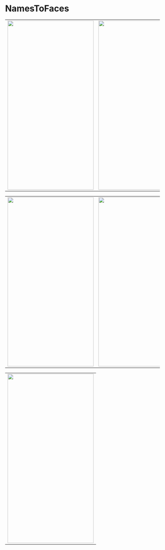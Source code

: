 # NamesToFaces

<table>
  <tr>
    <td><img src="https://user-images.githubusercontent.com/82471515/176533621-5f1e15af-99f2-4eb5-8938-d9170f4683d5.png" width=280 height=550></td>
    <td><img src="https://user-images.githubusercontent.com/82471515/176533732-9b8a3295-63f8-4427-9d70-254663119b98.png" width=280 height=550></td>
    <td><img src="https://user-images.githubusercontent.com/82471515/176533794-7dae32b8-d50d-47fa-b909-bbe1be4b7d14.png" width=280 height=550></td>
 </table>
 <table>
  <tr>
    <td><img src="https://user-images.githubusercontent.com/82471515/176534060-a7c15f00-64ba-49fc-bdc2-334ce0a7d94e.png" width=280 height=550></td>
    <td><img src="https://user-images.githubusercontent.com/82471515/176534076-5ab0c553-4c42-47d5-9216-37d85274c7dd.png" width=280 height=550></td>
    <td><img src="https://user-images.githubusercontent.com/82471515/176534155-ff3c2d3e-4bd6-4427-96c2-a0207b002b17.png" width=280 height=550></td>
</table>
<table>
  <tr>
    <td><img src="https://user-images.githubusercontent.com/82471515/176534170-fcc8e20a-2fa1-4f4a-8d5d-75c831d22806.png" width=280 height=550></td>
 </table>
 <table>
   
   
   
   


